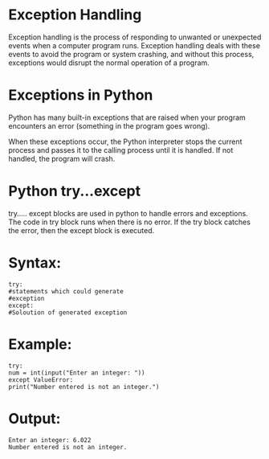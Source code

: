 # Exception Handling
Exception handling is the process of responding to unwanted or unexpected events when a computer program runs. Exception handling deals with these events to avoid the program or system crashing, and without this process, exceptions would disrupt the normal operation of a program.

# Exceptions in Python
Python has many built-in exceptions that are raised when your program encounters an error (something in the program goes wrong).

When these exceptions occur, the Python interpreter stops the current process and passes it to the calling process until it is handled. If not handled, the program will crash.

# Python try...except
try….. except blocks are used in python to handle errors and exceptions. The code in try block runs when there is no error. If the try block catches the error, then the except block is executed.

# Syntax:
```
try:
#statements which could generate
#exception
except:
#Soloution of generated exception
```
# Example:
```
try:
num = int(input("Enter an integer: "))
except ValueError:
print("Number entered is not an integer.")
```
# Output:
```
Enter an integer: 6.022
Number entered is not an integer.
```
